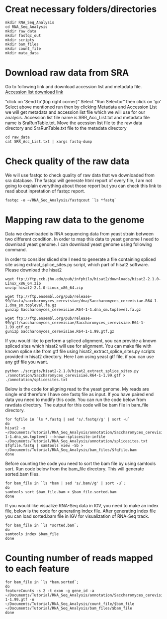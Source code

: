# Creat necessary folders/directories
```
mkdir RNA_Seq_Analysis
cd RNA_Seq_Analysis
mkdir raw_data
mkdir fastqc_out
mkdir scripts
mkdir bam_files
mkdir count_file
mkdir mata_data
```
# Download raw data from SRA
Go to following link and download accession list and metadata file.
[Accession list download link](https://www.ncbi.nlm.nih.gov/sra?linkname=bioproject_sra_all&from_uid=272684)

“click on 'Send to'(top right corner)”  Select “Run Selector”  then click on 'go' Select above mentioned run then by clicking Metadata and Accession List we will get metadata and accession list file which we will use for our analysis. Accession list file name is SRR_Acc_List.txt and metadata file name is SraRunTable.txt.
Move the acession list file to the raw data directory and SraRunTable.txt file to the metadata directory

```
cd raw_data
cat SRR_Acc_List.txt | xargs fastq-dump
```

# Check quality of the raw data
We will use fastqc to check quality of raw data that we downloaded from sra database. The fastqc will generate html report of every file, I am not going to explain everything about those report but you can check this link to read about inpretation of fastqc report. 

```
fastqc -o ~/RNA_Seq_Analysis/fastqcout `ls *fastq`
```

# Mapping raw data to the genome

Data we downloaded is RNA sequencing data from yeast strain between two different condition. In order to map this data to yeast genome I need to download yeast genome. I can download yeast genome using following command. 

In order to consider sliced site I need to generate a file containing spliced site using extract_splice_sites.py script, which part of hisat2 software. Please download the hisat2
```
wget ftp://ftp.ccb.jhu.edu/pub/infphilo/hisat2/downloads/hisat2-2.1.0-Linux_x86_64.zip
unzip hisat2-2.1.0-Linux_x86_64.zip
```
```
wget ftp://ftp.ensembl.org/pub/release-99/fasta/saccharomyces_cerevisiae/dna/Saccharomyces_cerevisiae.R64-1-1.dna_sm.toplevel.fa.gz
gunzip Saccharomyces_cerevisiae.R64-1-1.dna_sm.toplevel.fa.gz
```

```
wget ftp://ftp.ensembl.org/pub/release-99/gtf/saccharomyces_cerevisiae/Saccharomyces_cerevisiae.R64-1-1.99.gtf.gz
gunizp Saccharomyces_cerevisiae.R64-1-1.99.gtf.gz
```
If you would like to perform a spliced alignment, you can provide a known spliced sites which hisat2 will use for alignment. You can make file with known splice site from gtf file using hisat2_extract_splice_sites.py scripts provided in hisat2 directory. Here I am using yeast gtf file, if you can use any gtf file you want.
```
python ./scripts/hisat2-2.1.0/hisat2_extract_splice_sites.py ./annotation/Saccharomyces_cerevisiae.R64-1-1.99.gtf > ./annotation/splicesites.txt
```
Below is the code for aligning read to the yeast genome. My reads are single end therefore I have one fastq file as input. If you have paired end data you need to modify this code. You can run the code below from rawdata directory. The output for this code will be bam file in bam_file directory.

```
for fqfile in `ls *.fastq | sed 's/.fastq//g' | sort -u`
do
hisat2 -x ~/Documents/Tutorial/RNA_Seq_Analysis/annotation/Saccharomyces_cerevisiae.R64-1-1.dna_sm.toplevel --known-splicesite-infile ~/Documents/Tutorial/RNA_Seq_Analysis/annotation/splicesites.txt $fqfile.fastq | samtools view -Sb > ~/Documents/Tutorial/RNA_Seq_Analysis/bam_files/$fqfile.bam
done
```

Before counting the code you need to sort the bam file by using samtools sort. Run code below from the bam_file directory. This will generate sorted.bam files.

```
for bam_file in `ls *bam | sed 's/.bam//g' | sort -u`;
do
samtools sort $bam_file.bam > $bam_file.sorted.bam
done
```
If you would like visualize RNA-Seq data in IGV, you need to make an index file, below is the code for generating index file. After generating index file you can load sorted.bam file in IGV for visualization of RNA-Seq track.
```
for bam_file in `ls *sorted.bam`;
do
samtools index $bam_file 
done
```
# Counting number of reads mapped to each feature
```
for bam_file in `ls *bam.sorted`;
do
featureCounts -s 2 -t exon -g gene_id -a ~/Documents/Tutorial/RNA_Seq_Analysis/annotation/Saccharomyces_cerevisiae.R64-1-1.99.gtf -o ~/Documents/Tutorial/RNA_Seq_Analysis/count_file/$bam_file ~/Documents/Tutorial/RNA_Seq_Analysis/bam_files/$bam_file
done
```	
